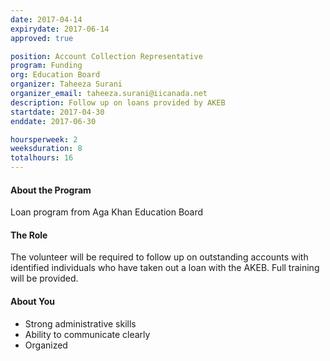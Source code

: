 ```yaml
---
date: 2017-04-14
expirydate: 2017-06-14
approved: true

position: Account Collection Representative
program: Funding
org: Education Board
organizer: Taheeza Surani
organizer_email: taheeza.surani@iicanada.net
description: Follow up on loans provided by AKEB
startdate: 2017-04-30
enddate: 2017-06-30

hoursperweek: 2
weeksduration: 8
totalhours: 16
---
```


#### About the Program

Loan program from Aga Khan Education Board

#### The Role

The volunteer will be required to follow up on outstanding accounts with identified individuals who have taken out a loan with the AKEB. Full training will be provided.

#### About You

- Strong administrative skills
- Ability to communicate clearly
- Organized
